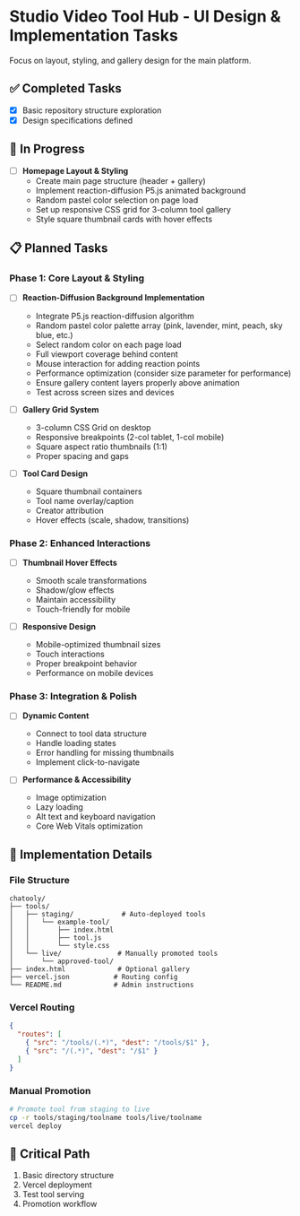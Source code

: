 # Studio Video Tool Hub - UI Design & Implementation Tasks

Focus on layout, styling, and gallery design for the main platform.

## ✅ Completed Tasks

- [x] Basic repository structure exploration
- [x] Design specifications defined

## 🚧 In Progress

- [ ] **Homepage Layout & Styling**
  - Create main page structure (header + gallery)
  - Implement reaction-diffusion P5.js animated background
  - Random pastel color selection on page load
  - Set up responsive CSS grid for 3-column tool gallery
  - Style square thumbnail cards with hover effects

## 📋 Planned Tasks

### Phase 1: Core Layout & Styling
- [ ] **Reaction-Diffusion Background Implementation**
  - Integrate P5.js reaction-diffusion algorithm
  - Random pastel color palette array (pink, lavender, mint, peach, sky blue, etc.)
  - Select random color on each page load
  - Full viewport coverage behind content
  - Mouse interaction for adding reaction points
  - Performance optimization (consider size parameter for performance)
  - Ensure gallery content layers properly above animation
  - Test across screen sizes and devices

- [ ] **Gallery Grid System**
  - 3-column CSS Grid on desktop
  - Responsive breakpoints (2-col tablet, 1-col mobile)  
  - Square aspect ratio thumbnails (1:1)
  - Proper spacing and gaps

- [ ] **Tool Card Design**
  - Square thumbnail containers
  - Tool name overlay/caption
  - Creator attribution
  - Hover effects (scale, shadow, transitions)

### Phase 2: Enhanced Interactions
- [ ] **Thumbnail Hover Effects**
  - Smooth scale transformations
  - Shadow/glow effects
  - Maintain accessibility
  - Touch-friendly for mobile

- [ ] **Responsive Design**
  - Mobile-optimized thumbnail sizes
  - Touch interactions
  - Proper breakpoint behavior
  - Performance on mobile devices

### Phase 3: Integration & Polish
- [ ] **Dynamic Content**
  - Connect to tool data structure
  - Handle loading states
  - Error handling for missing thumbnails
  - Implement click-to-navigate

- [ ] **Performance & Accessibility**  
  - Image optimization
  - Lazy loading
  - Alt text and keyboard navigation
  - Core Web Vitals optimization

## 📁 Implementation Details

### File Structure
```
chatooly/
├── tools/
│   ├── staging/            # Auto-deployed tools
│   │   └── example-tool/
│   │       ├── index.html
│   │       ├── tool.js
│   │       └── style.css
│   └── live/              # Manually promoted tools
│       └── approved-tool/
├── index.html             # Optional gallery
├── vercel.json           # Routing config
└── README.md             # Admin instructions
```

### Vercel Routing
```json
{
  "routes": [
    { "src": "/tools/(.*)", "dest": "/tools/$1" },
    { "src": "/(.*)", "dest": "/$1" }
  ]
}
```

### Manual Promotion
```bash
# Promote tool from staging to live
cp -r tools/staging/toolname tools/live/toolname
vercel deploy
```

## 🔴 Critical Path
1. Basic directory structure  
2. Vercel deployment
3. Test tool serving
4. Promotion workflow